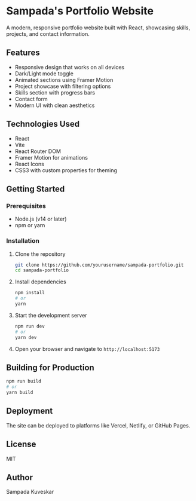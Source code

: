 # Sampada's Portfolio Website

A modern, responsive portfolio website built with React, showcasing skills, projects, and contact information.

## Features

- Responsive design that works on all devices
- Dark/Light mode toggle
- Animated sections using Framer Motion
- Project showcase with filtering options
- Skills section with progress bars
- Contact form
- Modern UI with clean aesthetics

## Technologies Used

- React
- Vite
- React Router DOM
- Framer Motion for animations
- React Icons
- CSS3 with custom properties for theming

## Getting Started

### Prerequisites

- Node.js (v14 or later)
- npm or yarn

### Installation

1. Clone the repository
   ```bash
   git clone https://github.com/yourusername/sampada-portfolio.git
   cd sampada-portfolio
   ```

2. Install dependencies
   ```bash
   npm install
   # or
   yarn
   ```

3. Start the development server
   ```bash
   npm run dev
   # or
   yarn dev
   ```

4. Open your browser and navigate to `http://localhost:5173`

## Building for Production

```bash
npm run build
# or
yarn build
```

## Deployment

The site can be deployed to platforms like Vercel, Netlify, or GitHub Pages.

## License

MIT

## Author

Sampada Kuveskar